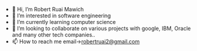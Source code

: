 - 👋 Hi, I’m Robert Ruai Mawich
- 👀 I’m interested in software engineering
- 🌱 I’m currently learning computer science
- 💞️ I’m looking to collaborate on various projects with google, IBM, Oracle and many other tech companies..
- 📫 How to reach me email->robertruai2@gmail.com

<!---
ruai77/ruai77 is a ✨ special ✨ repository because its `README.md` (this file) appears on your GitHub profile.
You can click the Preview link to take a look at your changes.
--->
